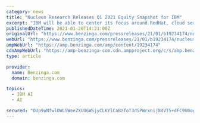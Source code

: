 ```yaml
---
category: news
title: "Nucleus Research Releases Q1 2021 Equity Snapshot for IBM"
excerpt: "IBM will be able to center its focus around RedHat, cloud services and capabilities, and Watson AI—its largest growth drivers and the areas with the most customer interest.\" Nucleus Research is ..."
publishedDateTime: 2021-01-20T14:21:00Z
originalUrl: "https://www.benzinga.com/pressreleases/21/01/b19234174/nucleus-research-releases-q1-2021-equity-snapshot-for-ibm"
webUrl: "https://www.benzinga.com/pressreleases/21/01/b19234174/nucleus-research-releases-q1-2021-equity-snapshot-for-ibm"
ampWebUrl: "https://amp.benzinga.com/amp/content/19234174"
cdnAmpWebUrl: "https://amp-benzinga-com.cdn.ampproject.org/c/s/amp.benzinga.com/amp/content/19234174"
type: article

provider:
  name: Benzinga.com
  domain: benzinga.com

topics:
  - IBM AI
  - AI

secured: "OUp9oNfwlOWL5WeeZXUU6WSjyCLKYlCaBzfoT3dSPWrxnij8dVT5+dFC9U0og3u2xcWoLKTEiYu5WRCdt9XgkJY14vf0Zjwb5QBa5HZfVqdPG4CWveTToSw6BJxEF9MTzzZL4ZUWPRquKp+Qi6dTrVxTqFtP7KXODCyr8IpYA38SMMM7xmCSu0KUyRGOD5rPRH3OWW/U4pNtIN3lkIC7dFyvN1ZKq4S0eVOqA+3Krb9nIGiuYiuUHeH9OHrOtIWF7fhD0qIHb2hHsBoNxMjKo8kDcVUYT9+L1kEMqczAJ1Q0iw26ctX8nsyMGHfLZOwD2Vur0db/qeyrnoOEqcmGPL0E+UqtRHaraA1wGAYi6Vw=;U2K6nnPcqekoPayJcSJeEQ=="
---
```


